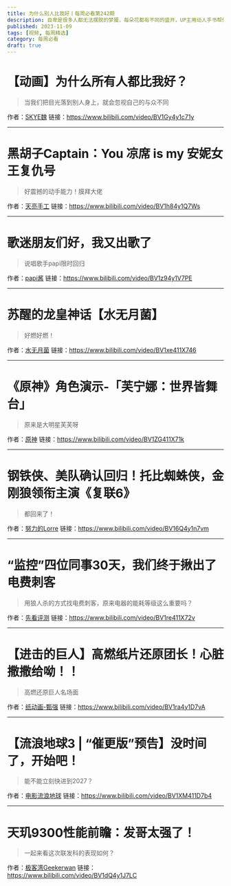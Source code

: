 ```yaml
---
title: 为什么别人比我好丨每周必看第242期
description: 自卑是很多人都无法摆脱的梦魇，每朵花都有不同的盛开，UP主用动人手书帮你打破自卑情绪！
published: 2023-11-09
tags: [视频, 每周精选]
category: 每周必看
draft: true
---
```


# 【动画】为什么所有人都比我好？
> 当我们把目光落到别人身上，就会忽视自己的与众不同

作者：[SKYE魏](https://space.bilibili.com/7198448)
链接：https://www.bilibili.com/video/BV1Gy4y1c71y

---

# 黑胡子Captain：You 凉席 is my 安妮女王复仇号
> 好震撼的动手能力！膜拜大佬

作者：[天亮手工](https://space.bilibili.com/411231745)
链接：https://www.bilibili.com/video/BV1h84y1Q7Ws

---

# 歌迷朋友们好，我又出歌了
> 说唱歌手papi限时回归

作者：[papi酱](https://space.bilibili.com/1532165)
链接：https://www.bilibili.com/video/BV1z94y1V7PE

---

# 苏醒的龙皇神话【水无月菌】
> 好燃好燃！

作者：[水无月菌](https://space.bilibili.com/1958342)
链接：https://www.bilibili.com/video/BV1xe411X746

---

# 《原神》角色演示-「芙宁娜：世界皆舞台」
> 原来是大明星芙芙呀

作者：[原神](https://space.bilibili.com/401742377)
链接：https://www.bilibili.com/video/BV1ZG411X71k

---

# 钢铁侠、美队确认回归！托比蜘蛛侠，金刚狼领衔主演《复联6》
> 都回来了！

作者：[努力的Lorre](https://space.bilibili.com/7487399)
链接：https://www.bilibili.com/video/BV16Q4y1n7vm

---

# “监控”四位同事30天，我们终于揪出了电费刺客
> 用狼人杀的方式找电费刺客，原来电器的能耗等级这么重要吗？

作者：[先看评测](https://space.bilibili.com/483311105)
链接：https://www.bilibili.com/video/BV1re411X72v

---

# 【进击的巨人】高燃纸片还原团长！心脏撒撒给呦！！
> 高燃还原巨人名场面

作者：[纸动画-甄强](https://space.bilibili.com/90589589)
链接：https://www.bilibili.com/video/BV1ra4y1D7vA

---

# 【流浪地球3 | “催更版”预告】没时间了，开始吧！
> 能不能立刻快进到2027？

作者：[电影流浪地球](https://space.bilibili.com/396024306)
链接：https://www.bilibili.com/video/BV1XM411D7b4

---

# 天玑9300性能前瞻：发哥太强了！
> 一起来看这次联发科的表现如何？

作者：[极客湾Geekerwan](https://space.bilibili.com/25876945)
链接：https://www.bilibili.com/video/BV1dQ4y1J7LC


